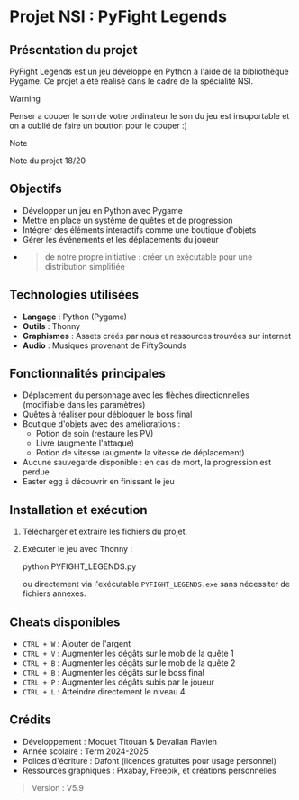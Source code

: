 # Projet NSI : PyFight Legends

## Présentation du projet
PyFight Legends est un jeu développé en Python à l'aide de la bibliothèque Pygame. Ce projet a été réalisé dans le cadre de la spécialité NSI.

> [!WARNING]
> Penser a couper le son de votre ordinateur le son du jeu est insuportable et on a oublié de faire un boutton pour le couper :)

> [!NOTE]
> Note du projet 18/20 

## Objectifs
- Développer un jeu en Python avec Pygame
- Mettre en place un système de quêtes et de progression
- Intégrer des éléments interactifs comme une boutique d'objets
- Gérer les événements et les déplacements du joueur
- > de notre propre initiative : créer un exécutable pour une distribution simplifiée

## Technologies utilisées
- **Langage** : Python (Pygame)
- **Outils** : Thonny
- **Graphismes** : Assets créés par nous et ressources trouvées sur internet 
- **Audio** : Musiques provenant de FiftySounds

## Fonctionnalités principales
- Déplacement du personnage avec les flèches directionnelles (modifiable dans les paramètres)
- Quêtes à réaliser pour débloquer le boss final
- Boutique d'objets avec des améliorations :
  - Potion de soin (restaure les PV)
  - Livre (augmente l'attaque)
  - Potion de vitesse (augmente la vitesse de déplacement)
- Aucune sauvegarde disponible : en cas de mort, la progression est perdue
- Easter egg à découvrir en finissant le jeu

## Installation et exécution
1. Télécharger et extraire les fichiers du projet.
2. Exécuter le jeu avec Thonny :

   python PYFIGHT_LEGENDS.py

   ou directement via l'exécutable `PYFIGHT_LEGENDS.exe` sans nécessiter de fichiers annexes.

## Cheats disponibles
- `CTRL + W` : Ajouter de l'argent
- `CTRL + V` : Augmenter les dégâts sur le mob de la quête 1
- `CTRL + B` : Augmenter les dégâts sur le mob de la quête 2
- `CTRL + B` : Augmenter les dégâts sur le boss final
- `CTRL + P` : Augmenter les dégâts subis par le joueur
- `CTRL + L` : Atteindre directement le niveau 4

## Crédits
- Développement : Moquet Titouan & Devallan Flavien 
- Année scolaire : Term 2024-2025
- Polices d'écriture : Dafont (licences gratuites pour usage personnel)
- Ressources graphiques : Pixabay, Freepik, et créations personnelles

> Version : V5.9


